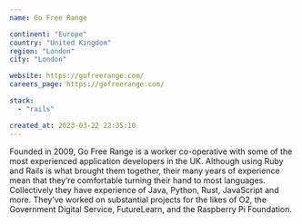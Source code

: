 ```yaml
---
name: Go Free Range

continent: "Europe"
country: "United Kingdom"
region: "London"
city: "London"

website: https://gofreerange.com/
careers_page: https://gofreerange.com/

stack:
  - "rails"

created_at: 2023-03-22 22:35:10
---
```


Founded in 2009, Go Free Range is a worker co-operative with some of the most experienced application developers in the UK. Although using Ruby and Rails is what brought them together, their many years of experience mean that they’re comfortable turning their hand to most languages. Collectively they have experience of Java, Python, Rust, JavaScript and more. They’ve worked on substantial projects for the likes of O2, the Government Digital Service, FutureLearn, and the Raspberry Pi Foundation.
